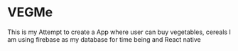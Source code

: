 # VEGMe


This is my Attempt to create a App where user can buy vegetables, cereals I am using firebase  as my database for time being and React native  
